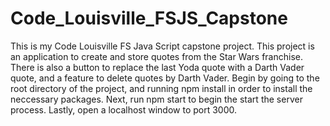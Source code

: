 # Code_Louisville_FSJS_Capstone

This is my Code Louisville FS Java Script capstone project.  This project is an application to create and store
quotes from the Star Wars franchise.  There is also a button to replace the last Yoda quote with a Darth Vader quote,
and a feature to delete quotes by Darth Vader.  Begin by going to the root directory of the project, and running npm install 
in order to install the neccessary packages. Next, run npm start to begin the start the server process. 
Lastly, open a localhost window to port 3000.
